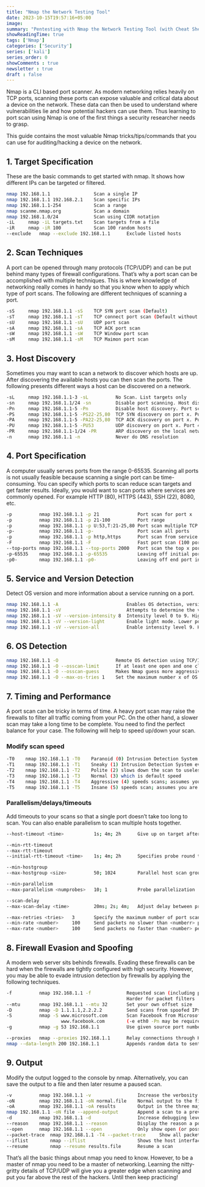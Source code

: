 ```yaml
---
title: "Nmap the Network Testing Tool"
date: 2023-10-15T19:57:16+05:00
image:
summary: "Pentesting with Nmap the Network Testing Tool (with Cheat Sheets)"
showReadingTime: true
tags: ['Nmap']
categories: ['Security']
series: ['kali']
series_order: 0
showComments : true
newsletter : true
draft : false
---
```

Nmap is a CLI based port scanner. As modern networking relies heavily on TCP ports, scanning these ports can expose valuable and critical data about a device on the network. These data can then be used to understand where vulnerabilities lie and how potential hackers can use them. Thus learning to port scan using Nmap is one of the first things a security researcher needs to grasp.

This guide contains the most valuable Nmap tricks/tips/commands that you can use for auditing/hacking a device on the network.

## 1. Target Specification
These are the basic commands to get started with nmap. It shows how different IPs can be targeted or filtered.
```bash
nmap 192.168.1.1                Scan a single IP
nmap 192.168.1.1 192.168.2.1    Scan specific IPs
nmap 192.168.1.1-254            Scan a range
nmap scanme.nmap.org            Scan a domain
nmap 192.168.1.0/24             Scan using CIDR notation
-iL     nmap -iL targets.txt    Scan targets from a file
-iR     nmap -iR 100            Scan 100 random hosts
--exclude   nmap --exclude 192.168.1.1      Exclude listed hosts
```

## 2. Scan Techniques
A port can be opened through many protocols (TCP/UDP) and can be put behind many types of firewall configurations. That’s why a port scan can be accomplished with multiple techniques. This is where knowledge of networking really comes in handy so that you know when to apply which type of port scans. The following are different techniques of scanning a port.

```bash
-sS     nmap 192.168.1.1 -sS    TCP SYN port scan (Default)
-sT     nmap 192.168.1.1 -sT    TCP connect port scan (Default without root privilege)
-sU     nmap 192.168.1.1 -sU    UDP port scan
-sA     nmap 192.168.1.1 -sA    TCP ACK port scan
-sW     nmap 192.168.1.1 -sW    TCP Window port scan
-sM     nmap 192.168.1.1 -sM    TCP Maimon port scan
```

## 3. Host Discovery
Sometimes you may want to scan a network to discover which hosts are up. After discovering the available hosts you can then scan the ports. The following presents different ways a host can be discovered on a network.

```bash
-sL     nmap 192.168.1.1-3 -sL          No Scan. List targets only
-sn     nmap 192.168.1.1/24 -sn         Disable port scanning. Host discovery only.
-Pn     nmap 192.168.1.1-5 -Pn          Disable host discovery. Port scan only.
-PS     nmap 192.168.1.1-5 -PS22-25,80  TCP SYN discovery on port x. Port 80 by default
-PA     nmap 192.168.1.1-5 -PA22-25,80  TCP ACK discovery on port x. Port 80 by default
-PU     nmap 192.168.1.1-5 -PU53        UDP discovery on port x. Port 40125 by default
-PR     nmap 192.168.1.1-1/24 -PR       ARP discovery on the local network
-n      nmap 192.168.1.1 -n             Never do DNS resolution
```

## 4. Port Specification
A computer usually serves ports from the range 0-65535. Scanning all ports is not usually feasible because scanning a single port can be time-consuming. You can specify which ports to scan reduce scan targets and get faster results. Ideally, you would want to scan ports where services are commonly opened. For example HTTP (80), HTTPS (443), SSH (22), 8080, etc.

```bash
-p          nmap 192.168.1.1 -p 21              Port scan for port x
-p          nmap 192.168.1.1 -p 21-100          Port range
-p          nmap 192.168.1.1 -p U:53,T:21-25,80 Port scan multiple TCP and UDP ports
-p-         nmap 192.168.1.1 -p-                Port scan all ports
-p          nmap 192.168.1.1 -p http,https      Port scan from service name
-F          nmap 192.168.1.1 -F                 Fast port scan (100 ports)
--top-ports nmap 192.168.1.1 --top-ports 2000   Port scan the top x ports
-p-65535    nmap 192.168.1.1 -p-65535           Leaving off initial port in range makes the scan start at port 1
-p0-        nmap 192.168.1.1 -p0-               Leaving off end port in range makes the scan go through to port 65535
```

## 5. Service and Version Detection
Detect OS version and more information about a service running on a port.
```bash
nmap 192.168.1.1 -A                         Enables OS detection, version detection, script scanning, and traceroute
nmap 192.168.1.1 -sV                        Attempts to determine the version of the service running on port
nmap 192.168.1.1 -sV --version-intensity 8  Intensity level 0 to 9. Higher number increases possibility of correctness
nmap 192.168.1.1 -sV --version-light        Enable light mode. Lower possibility of correctness. Faster
nmap 192.168.1.1 -sV --version-all          Enable intensity level 9. Higher possibility of correctness. Slower
```

## 6. OS Detection
```bash
nmap 192.168.1.1 -O                     Remote OS detection using TCP/IP stack fingerprinting
nmap 192.168.1.1 -O --osscan-limit      If at least one open and one closed TCP port are not found it will not try OS detection against host
nmap 192.168.1.1 -O --osscan-guess      Makes Nmap guess more aggressively
nmap 192.168.1.1 -O --max-os-tries 1    Set the maximum number x of OS  detection tries against a target
```

## 7. Timing and Performance
A port scan can be tricky in terms of time. A heavy port scan may raise the firewalls to filter all traffic coming from your PC. On the other hand, a slower scan may take a long time to be complete. You need to find the perfect balance for your case. The following will help to speed up/down your scan.

### Modify scan speed
```bash
-T0    nmap 192.168.1.1 -T0    Paranoid (0) Intrusion Detection System evasion
-T1    nmap 192.168.1.1 -T1    Sneaky (1) Intrusion Detection System evasion
-T2    nmap 192.168.1.1 -T2    Polite (2) slows down the scan to useless bandwidth and use fewer target  machine resources
-T3    nmap 192.168.1.1 -T3    Normal (3) which is default speed
-T4    nmap 192.168.1.1 -T4    Aggressive (4) speeds scans; assumes you are on a reasonably fast and reliable network
-T5    nmap 192.168.1.1 -T5    Insane (5) speeds scan; assumes you are on an extraordinarily fast network
```

### Parallelism/delays/timeouts
Add timeouts to your scans so that a single port doesn’t take too long to scan. You can also enable parallelism to scan multiple hosts together.
```bash
--host-timeout <time>           1s; 4m; 2h      Give up on target after this long

--min-rtt-timeout
--max-rtt-timeout
--initial-rtt-timeout <time>    1s; 4m; 2h      Specifies probe round trip time

--min-hostgroup
--max-hostgroup <size>          50; 1024        Parallel host scan group sizes

--min-parallelism
--max-parallelism <numprobes>   10; 1           Probe parallelization

--scan-delay
--max-scan-delay <time>         20ms; 2s; 4m;   Adjust delay between probes

--max-retries <tries>   3       Specify the maximum number of port scan probe retransmissions
--min-rate <number>     100     Send packets no slower than <numberr> per second
--max-rate <number>     100     Send packets no faster than <number> per second
```

## 8. Firewall Evasion and Spoofing
A modern web server sits behinds firewalls. Evading these firewalls can be hard when the firewalls are tightly configured with high security. However, you may be able to evade intrusion detection by firewalls by applying the following techniques.
```bash
-f          nmap 192.168.1.1 -f             Requested scan (including ping scans) use tiny fragmented IP packets.
                                            Harder for packet filters
--mtu       nmap 192.168.1.1 --mtu 32       Set your own offset size
-D          nmap -D 1.1.1.1,2.2.2.2         Send scans from spoofed IPs (decoys)
-S          nmap -S www.microsoft.com       Scan Facebook from Microsoft 
                    www.facebook.com        (-e eth0 -Pn may be required)
-g          nmap -g 53 192.168.1.1          Use given source port number

--proxies   nmap --proxies 192.168.1.1      Relay connections through HTTP/SOCKS4 proxies
nmap --data-length 200 192.168.1.1          Appends random data to sent packets
```

## 9. Output
Modify the output logged to the console by nmap. Alternatively, you can save the output to a file and then later resume a paused scan.
```bash
-v          nmap 192.168.1.1 -v                 Increase the verbosity level (use -vv or more for greater effect)
-oN         nmap 192.168.1.1 -oN normal.file    Normal output to the file normal.file
-oA         nmap 192.168.1.1 -oA results        Output in the three major formats at once
nmap 192.168.1.1 -oN file --append-output       Append a scan to a previous scan file
-d          nmap 192.168.1.1 -d                 Increase debugging level (use -dd or more for greater effect)
--reason    nmap 192.168.1.1 --reason           Display the reason a port is in a particular state, same output as -vv
--open      nmap 192.168.1.1 --open             Only show open (or possibly open) ports
--packet-trace  nmap 192.168.1.1 -T4 --packet-trace     Show all packets sent and received
--iflist        nmap --iflist                   Shows the host interfaces and routes
--resume        nmap --resume results.file      Resume a scan
```

That’s all the basic things about nmap you need to know. However, to be a master of nmap you need to be a master of networking. Learning the nitty-gritty details of TCP/UDP will give you a greater edge when scanning and put you far above the rest of the hackers. Until then keep practicing!
